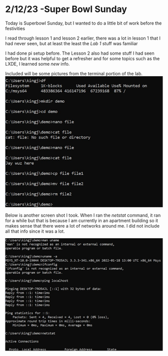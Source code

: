 # 2/12/23 -Super Bowl Sunday

Today is Superbowl Sunday, but I wanted to do a little bit of work before the festivities

I read through lesson 1 and lesson 2 earlier, there was a lot in lesson 1 that I had never seen, but at least the least the _Lab 1_ stuff was familiar

I had done pi setup before. The Lesson 2 also had some stuff I had seen before but it was helpful to get a refresher and for some topics such as the 
LXDE, I learned some *new* info.

Included will be some pictures from the terminal portion of the lab. 
![First pic](https://github.com/jagbata/EE322/blob/main/Lab2/Lab2.1.jpg)

Below is another screen shot I took. 
When I ran the *netstat* command, it ran for a while but that is because I am currently in an apartment building so it makes sense that there were a lot of networks around me. I did not include all that info since it was a lot.


![Second pic](https://github.com/jagbata/EE322/blob/main/Lab2/Lab2.2.jpg)

